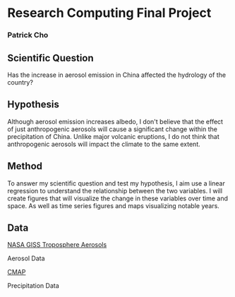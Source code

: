 # Research Computing Final Project

### Patrick Cho


## Scientific Question

Has the increase in aerosol emission in China affected the hydrology of the country?

## Hypothesis

Although aerosol emission increases albedo, I don't believe that the effect of just anthropogenic aerosols will cause a significant change within the precipitation of China. Unlike major volcanic eruptions, I do not think that anthropogenic aerosols will impact the climate to the same extent.

## Method

To answer my scientific question and test my hypothesis, I aim use a linear regression to understand the relationship between the two variables. I will create figures that will visualize the change in these variables over time and space. As well as time series figures and maps visualizing notable years.

## Data

[NASA GISS Troposphere Aerosols](https://data.giss.nasa.gov/modelforce/trop.aer/)

Aerosol Data

    
[CMAP](https://www.esrl.noaa.gov/psd/data/gridded/data.cmap.html#detail)

Precipitation Data